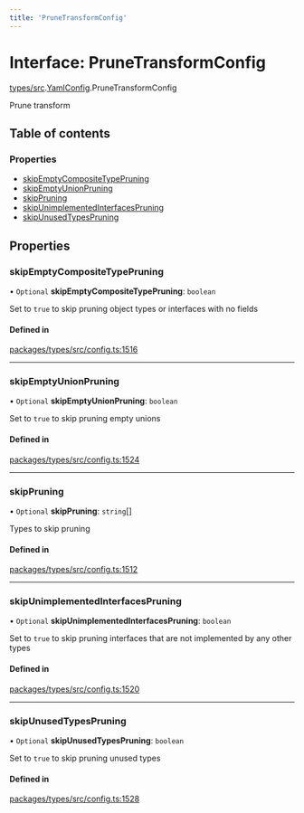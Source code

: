 ```yaml
---
title: 'PruneTransformConfig'
---
```


# Interface: PruneTransformConfig

[types/src](../modules/types_src).[YamlConfig](../modules/types_src.YamlConfig).PruneTransformConfig

Prune transform

## Table of contents

### Properties

- [skipEmptyCompositeTypePruning](types_src.YamlConfig.PruneTransformConfig#skipemptycompositetypepruning)
- [skipEmptyUnionPruning](types_src.YamlConfig.PruneTransformConfig#skipemptyunionpruning)
- [skipPruning](types_src.YamlConfig.PruneTransformConfig#skippruning)
- [skipUnimplementedInterfacesPruning](types_src.YamlConfig.PruneTransformConfig#skipunimplementedinterfacespruning)
- [skipUnusedTypesPruning](types_src.YamlConfig.PruneTransformConfig#skipunusedtypespruning)

## Properties

### skipEmptyCompositeTypePruning

• `Optional` **skipEmptyCompositeTypePruning**: `boolean`

Set to `true` to skip pruning object types or interfaces with no fields

#### Defined in

[packages/types/src/config.ts:1516](https://github.com/Urigo/graphql-mesh/blob/master/packages/types/src/config.ts#L1516)

___

### skipEmptyUnionPruning

• `Optional` **skipEmptyUnionPruning**: `boolean`

Set to `true` to skip pruning empty unions

#### Defined in

[packages/types/src/config.ts:1524](https://github.com/Urigo/graphql-mesh/blob/master/packages/types/src/config.ts#L1524)

___

### skipPruning

• `Optional` **skipPruning**: `string`[]

Types to skip pruning

#### Defined in

[packages/types/src/config.ts:1512](https://github.com/Urigo/graphql-mesh/blob/master/packages/types/src/config.ts#L1512)

___

### skipUnimplementedInterfacesPruning

• `Optional` **skipUnimplementedInterfacesPruning**: `boolean`

Set to `true` to skip pruning interfaces that are not implemented by any other types

#### Defined in

[packages/types/src/config.ts:1520](https://github.com/Urigo/graphql-mesh/blob/master/packages/types/src/config.ts#L1520)

___

### skipUnusedTypesPruning

• `Optional` **skipUnusedTypesPruning**: `boolean`

Set to `true` to skip pruning unused types

#### Defined in

[packages/types/src/config.ts:1528](https://github.com/Urigo/graphql-mesh/blob/master/packages/types/src/config.ts#L1528)

